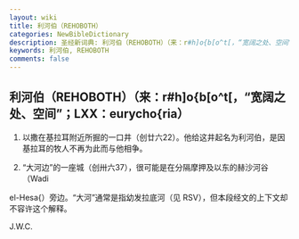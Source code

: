 ```yaml
---
layout: wiki
title: 利河伯（REHOBOTH）
categories: NewBibleDictionary
description: 圣经新词典: 利河伯（REHOBOTH）（来：r#h]o{b[o^t[，“宽阔之处、空间”；LXX：eurycho{ria）
keywords: 利河伯, REHOBOTH
comments: false
---
```


## 利河伯（REHOBOTH）（来：r#h]o{b[o^t[，“宽阔之处、空间”；LXX：eurycho{ria）

1. 以撒在基拉耳附近所掘的一口井（创廿六22）。他给这井起名为利河伯，是因基拉耳的牧人不再为此而与他相争。

2. “大河边”的一座城（创卅六37），很可能是在分隔摩押及以东的赫沙河谷（Wadi

el-Hesa{）旁边。“大河”通常是指幼发拉底河（见 RSV），但本段经文的上下文却不容许这个解释。

J.W.C.








